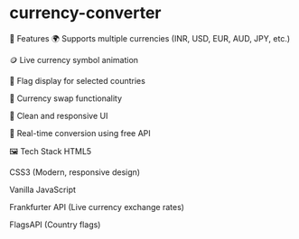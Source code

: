 # currency-converter
🔧 Features
🌍 Supports multiple currencies (INR, USD, EUR, AUD, JPY, etc.)

🪙 Live currency symbol animation

🚩 Flag display for selected countries

🔄 Currency swap functionality

🎨 Clean and responsive UI

📡 Real-time conversion using free API

🖼️ Tech Stack
HTML5

CSS3 (Modern, responsive design)

Vanilla JavaScript

Frankfurter API (Live currency exchange rates)

FlagsAPI (Country flags)

